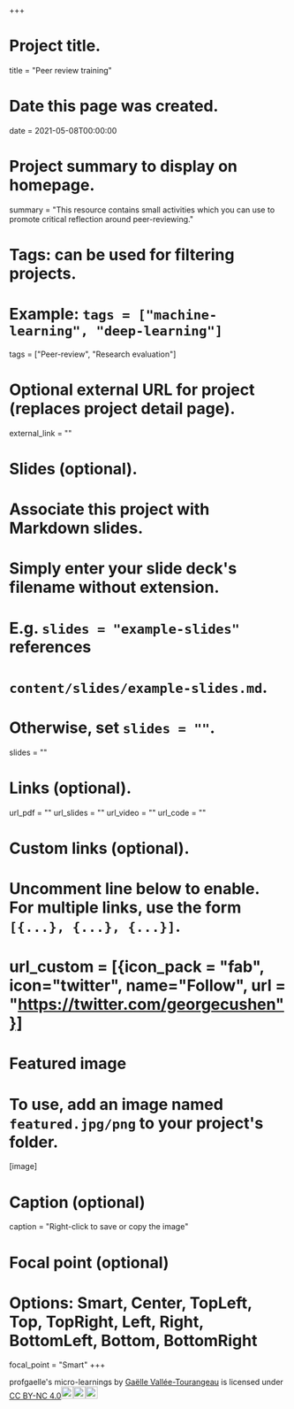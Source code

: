 +++
# Project title.
title = "Peer review training"

# Date this page was created.
date = 2021-05-08T00:00:00

# Project summary to display on homepage.
summary = "This resource contains small activities which you can use to promote critical reflection around peer-reviewing."

# Tags: can be used for filtering projects.
# Example: `tags = ["machine-learning", "deep-learning"]`
tags = ["Peer-review", "Research evaluation"]

# Optional external URL for project (replaces project detail page).
external_link = ""

# Slides (optional).
#   Associate this project with Markdown slides.
#   Simply enter your slide deck's filename without extension.
#   E.g. `slides = "example-slides"` references 
#   `content/slides/example-slides.md`.
#   Otherwise, set `slides = ""`.
slides = ""

# Links (optional).
url_pdf = ""
url_slides = ""
url_video = ""
url_code = ""

# Custom links (optional).
# Uncomment line below to enable. For multiple links, use the form `[{...}, {...}, {...}]`.
# url_custom = [{icon_pack = "fab", icon="twitter", name="Follow", url = "https://twitter.com/georgecushen"}]

# Featured image
# To use, add an image named `featured.jpg/png` to your project's folder. 
[image]
  # Caption (optional)
  caption = "Right-click to save or copy the image"
  
  # Focal point (optional)
  # Options: Smart, Center, TopLeft, Top, TopRight, Left, Right, BottomLeft, Bottom, BottomRight
  focal_point = "Smart"
+++

<p xmlns:cc="http://creativecommons.org/ns#" xmlns:dct="http://purl.org/dc/terms/"><span property="dct:title">profgaelle's micro-learnings </span> by <a rel="cc:attributionURL dct:creator" property="cc:attributionName" href="http">Gaëlle Vallée-Tourangeau</a> is licensed under <a href="http://creativecommons.org/licenses/by-nc/4.0/?ref=chooser-v1" target="_blank" rel="license noopener noreferrer" style="display:inline-block;">CC BY-NC 4.0<img style="height:22px!important;" src="https://mirrors.creativecommons.org/presskit/icons/cc.svg?ref=chooser-v1"><img style="height:22px!important;" src="https://mirrors.creativecommons.org/presskit/icons/by.svg?ref=chooser-v1"><img style="height:22px!important;" src="https://mirrors.creativecommons.org/presskit/icons/nc.svg?ref=chooser-v1"></a></p>

